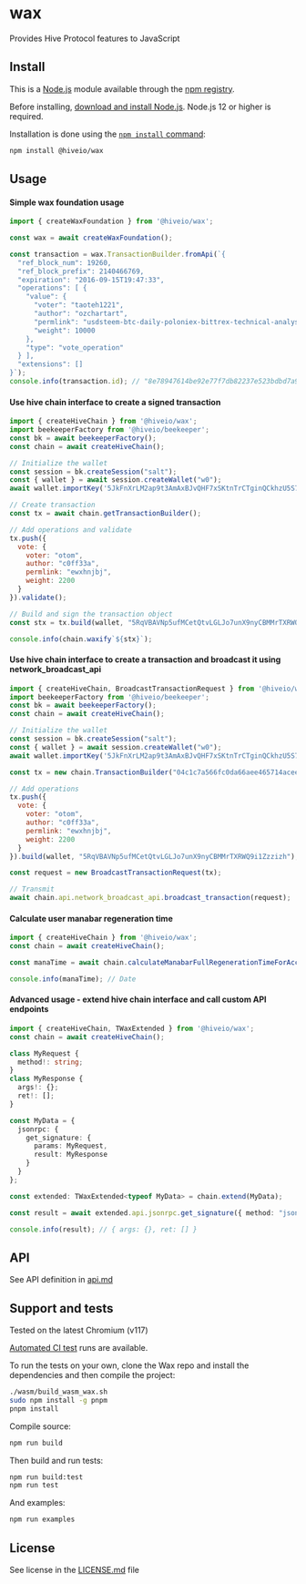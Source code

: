# wax

Provides Hive Protocol features to JavaScript

## Install

This is a [Node.js](https://nodejs.org/en/) module available through the
[npm registry](https://www.npmjs.com/).

Before installing, [download and install Node.js](https://nodejs.org/en/download/).
Node.js 12 or higher is required.

Installation is done using the
[`npm install` command](https://docs.npmjs.com/getting-started/installing-npm-packages-locally):

```bash
npm install @hiveio/wax
```

## Usage

#### Simple wax foundation usage

```js
import { createWaxFoundation } from '@hiveio/wax';

const wax = await createWaxFoundation();

const transaction = wax.TransactionBuilder.fromApi(`{
  "ref_block_num": 19260,
  "ref_block_prefix": 2140466769,
  "expiration": "2016-09-15T19:47:33",
  "operations": [ {
    "value": {
      "voter": "taoteh1221",
      "author": "ozchartart",
      "permlink": "usdsteem-btc-daily-poloniex-bittrex-technical-analysis-market-report-update-46-glass-half-full-but-the-bottle-s-left-empty-sept",
      "weight": 10000
    },
    "type": "vote_operation"
  } ],
  "extensions": []
}`);
console.info(transaction.id); // "8e78947614be92e77f7db82237e523bdbd7a907b"
```

#### Use hive chain interface to create a signed transaction

```js
import { createHiveChain } from '@hiveio/wax';
import beekeeperFactory from '@hiveio/beekeeper';
const bk = await beekeeperFactory();
const chain = await createHiveChain();

// Initialize the wallet
const session = bk.createSession("salt");
const { wallet } = await session.createWallet("w0");
await wallet.importKey('5JkFnXrLM2ap9t3AmAxBJvQHF7xSKtnTrCTginQCkhzU5S7ecPT');

// Create transaction
const tx = await chain.getTransactionBuilder();

// Add operations and validate
tx.push({
  vote: {
    voter: "otom",
    author: "c0ff33a",
    permlink: "ewxhnjbj",
    weight: 2200
  }
}).validate();

// Build and sign the transaction object
const stx = tx.build(wallet, "5RqVBAVNp5ufMCetQtvLGLJo7unX9nyCBMMrTXRWQ9i1Zzzizh");

console.info(chain.waxify`${stx}`);
```

#### Use hive chain interface to create a transaction and broadcast it using network_broadcast_api

```js
import { createHiveChain, BroadcastTransactionRequest } from '@hiveio/wax';
import beekeeperFactory from '@hiveio/beekeeper';
const bk = await beekeeperFactory();
const chain = await createHiveChain();

// Initialize the wallet
const session = bk.createSession("salt");
const { wallet } = await session.createWallet("w0");
await wallet.importKey('5JkFnXrLM2ap9t3AmAxBJvQHF7xSKtnTrCTginQCkhzU5S7ecPT');

const tx = new chain.TransactionBuilder("04c1c7a566fc0da66aee465714acee7346b48ac2", "2023-08-01T15:38:48");

// Add operations
tx.push({
  vote: {
    voter: "otom",
    author: "c0ff33a",
    permlink: "ewxhnjbj",
    weight: 2200
  }
}).build(wallet, "5RqVBAVNp5ufMCetQtvLGLJo7unX9nyCBMMrTXRWQ9i1Zzzizh");

const request = new BroadcastTransactionRequest(tx);

// Transmit
await chain.api.network_broadcast_api.broadcast_transaction(request);
```

#### Calculate user manabar regeneration time

```ts
import { createHiveChain } from '@hiveio/wax';
const chain = await createHiveChain();

const manaTime = await chain.calculateManabarFullRegenerationTimeForAccount("initminer");

console.info(manaTime); // Date
```

#### Advanced usage - extend hive chain interface and call custom API endpoints

```ts
import { createHiveChain, TWaxExtended } from '@hiveio/wax';
const chain = await createHiveChain();

class MyRequest {
  method!: string;
}
class MyResponse {
  args!: {};
  ret!: [];
}

const MyData = {
  jsonrpc: {
    get_signature: {
      params: MyRequest,
      result: MyResponse
    }
  }
};

const extended: TWaxExtended<typeof MyData> = chain.extend(MyData);

const result = await extended.api.jsonrpc.get_signature({ method: "jsonrpc.get_methods" });

console.info(result); // { args: {}, ret: [] }
```

## API

See API definition in [api.md](https://gitlab.syncad.com/hive/wax/-/blob/${CommitSHA}/api.md)

## Support and tests

Tested on the latest Chromium (v117)

[Automated CI test](https://gitlab.syncad.com/hive/wax/-/pipelines) runs are available.

To run the tests on your own, clone the Wax repo and install the dependencies and then compile the project:

```bash
./wasm/build_wasm_wax.sh
sudo npm install -g pnpm
pnpm install
```

Compile source:

```bash
npm run build
```

Then build and run tests:

```bash
npm run build:test
npm run test
```

And examples:

```bash
npm run examples
```

## License

See license in the [LICENSE.md](https://gitlab.syncad.com/hive/wax/-/blob/${CommitSHA}/LICENSE.md) file

